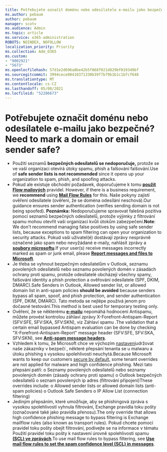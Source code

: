 ```yaml
---
title: Potřebujete označit doménu nebo odesílatele e-mailu jako bezpečné?
ms.author: pebaum
author: pebaum
manager: scotv
ms.audience: Admin
ms.topic: article
ms.service: o365-administration
ROBOTS: NOINDEX, NOFOLLOW
localization_priority: Priority
ms.collection: Adm_O365
ms.custom:
- "9002921"
- "5673"
ms.openlocfilehash: 57d1e2d696a8be42b5f868f021d829bf019349bf
ms.sourcegitcommit: 3994cece80410371330b39f7b79b1b1c1bfcf648
ms.translationtype: MT
ms.contentlocale: cs-CZ
ms.lasthandoff: 05/08/2021
ms.locfileid: "52286673"
---
```

# <a name="need-to-mark-a-domain-or-email-sender-safe"></a><span data-ttu-id="bba12-102">Potřebujete označit doménu nebo odesílatele e-mailu jako bezpečné?</span><span class="sxs-lookup"><span data-stu-id="bba12-102">Need to mark a domain or email sender safe?</span></span>

- <span data-ttu-id="bba12-103">Použití seznamů **bezpečných odesílatelů se nedoporučuje,** protože se ve vaší organizaci otevírá útoky spamu, phish a falšování falšování.</span><span class="sxs-lookup"><span data-stu-id="bba12-103">Use of **safe sender lists is not recommended** since it opens up your organization to spam, phish, and spoofing attacks.</span></span>
- <span data-ttu-id="bba12-104">Pokud ale existuje obchodní požadavek, doporučujeme k tomu **[použít Flow mailových](https://docs.microsoft.com/microsoft-365/security/office-365-security/create-safe-sender-lists-in-office-365?view=o365-worldwide#recommended-use-mail-flow-rules)** pravidel. </span><span class="sxs-lookup"><span data-stu-id="bba12-104">However, if there is a business requirement, we **recommend** using **[Mail Flow Rules](https://docs.microsoft.com/microsoft-365/security/office-365-security/create-safe-sender-lists-in-office-365?view=o365-worldwide#recommended-use-mail-flow-rules)** for this.</span></span> <span data-ttu-id="bba12-105">Naše pokyny zajistí ověření odesílatele (ověření, že se doména odesílání neschová).</span><span class="sxs-lookup"><span data-stu-id="bba12-105">Our guidance ensures sender authentication (verifies sending domain is not being spoofed).</span></span> <span data-ttu-id="bba12-106">**Poznámka:** Nedoporučujeme spravovat falešná pozitiva pomocí seznamů bezpečných odesílatelů, protože výjimky z filtrování spamu mohou otevřít vaši organizaci kvůli útokům zabezpečení.</span><span class="sxs-lookup"><span data-stu-id="bba12-106">**Note**: We don't recommend managing false positives by using safe sender lists, because exceptions to spam filtering can open your organization to security attacks.</span></span> <span data-ttu-id="bba12-107">Pokud vaši uživatel(é) dostávají zprávy nesprávně označené jako spam nebo nevyžádané e-maily, nahlásit zprávy a **[soubory microsoftu](https://protection.office.com/reportsubmission)**.</span><span class="sxs-lookup"><span data-stu-id="bba12-107">If your user(s) receive messages incorrectly marked as spam or junk email, please **[Report messages and files to Microsoft](https://protection.office.com/reportsubmission)**.</span></span>
- <span data-ttu-id="bba12-108">Je třeba se vyhnout bezpečným odesílatelům v Outlook, seznamu  povolených odesílatelů nebo seznamu povolených domén v zásadách ochrany proti spamu, protože odesílatelé obcházejí všechny spamy, falšování identity a phish protection a ověřování odesílatele (SPF, DKIM, DMARC).</span><span class="sxs-lookup"><span data-stu-id="bba12-108">Safe Senders in Outlook, Allowed sender list, or allowed domain list in anti-spam policies **should be avoided** because senders bypass all spam, spoof, and phish protection, and sender authentication (SPF, DKIM, DMARC).</span></span> <span data-ttu-id="bba12-109">Tato metoda se nejlépe používá jenom pro dočasné testování.</span><span class="sxs-lookup"><span data-stu-id="bba12-109">This method is best used for temporary testing only.</span></span>
- <span data-ttu-id="bba12-110">Ověření, že se některému **[e-mailu](https://docs.microsoft.com/microsoft-365/security/office-365-security/anti-spam-message-headers)** nepomáhá hodnocení Antispamu, můžete provést kontrolou záhlaví zprávy X-Forefront-Antispam-Report (SFV:SFE, SFV:SKA, SFV:SKN), viz Záhlaví spamu .</span><span class="sxs-lookup"><span data-stu-id="bba12-110">The validation that a certain email bypassed Antispam evaluation can be done by checking “X-Forefront-Antispam-Report" message header (SFV:SFE, SFV:SKA, SFV:SKN), see **[Anti-spam message headers](https://docs.microsoft.com/microsoft-365/security/office-365-security/anti-spam-message-headers)**.</span></span>
- <span data-ttu-id="bba12-111">Vzhledem k tomu, že Microsoft chce ve výchozím [nastavení](https://docs.microsoft.com/microsoft-365/security/office-365-security/secure-by-default#exceptions)udržovat naše zákazníky v bezpečí , některé přepsání tenanta se u malwaru a útoku phishing s vysokou spolehlivostí neuchytá.</span><span class="sxs-lookup"><span data-stu-id="bba12-111">Because Microsoft wants to keep our customers [secure by default](https://docs.microsoft.com/microsoft-365/security/office-365-security/secure-by-default#exceptions), some tenant overrides are not applied for malware and high confidence phishing.</span></span> <span data-ttu-id="bba12-112">Mezi tato přepsání patří: o Seznamy povolených odesílatelů nebo seznamy povolených domén (zásady ochrany proti spamu) o Outlook bezpečných odesílatelů o seznam povolených ip adres (filtrování připojení)</span><span class="sxs-lookup"><span data-stu-id="bba12-112">These overrides include: o   Allowed sender lists or allowed domain lists (anti-spam policies) o   Outlook Safe Senders o   IP Allow List (connection filtering)</span></span> 
- <span data-ttu-id="bba12-113">Jediným přepsáním, které umožňuje, aby se phishingová zpráva s vysokou spolehlivostí vyhnula filtrování, Exchange pravidla toku pošty (označované také jako pravidla přenosu).</span><span class="sxs-lookup"><span data-stu-id="bba12-113">The only override that allows high confidence phishing message to bypass filtering is Exchange mailflow rules (also known as transport rules).</span></span> <span data-ttu-id="bba12-114">Pokud chcete pomocí pravidel toku pošty obejít filtrování, podívejte se na informace v tématu Použití pravidel toku pošty k nastavení úrovně spolehlivosti spamu **[(SCL) ve zprávách](https://docs.microsoft.com/microsoft-365/security/office-365-security/use-mail-flow-rules-to-set-the-spam-confidence-level-scl-in-messages)**.</span><span class="sxs-lookup"><span data-stu-id="bba12-114">To use mail flow rules to bypass filtering, see **[Use mail flow rules to set the spam confidence level (SCL) in messages](https://docs.microsoft.com/microsoft-365/security/office-365-security/use-mail-flow-rules-to-set-the-spam-confidence-level-scl-in-messages)**.</span></span>